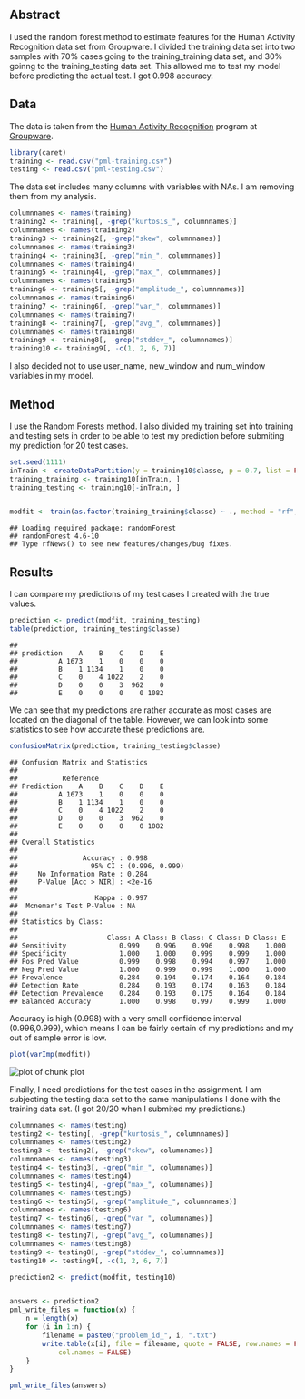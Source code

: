 
## Abstract 
 I used the random forest method to estimate features for the Human Activity Recognition data set from Groupware. I divided the training data set into two samples with 70% cases going to the training_training data set, and 30% goinng to the training_testing data set. This allowed me to test my model before predicting the actual test. I got 0.998 accuracy.
 
 
 
 
## Data 
The data is taken from the [Human Activity Recognition](http://groupware.les.inf.puc-rio.br/har) program at [Groupware](http://groupware.les.inf.puc-rio.br/). 

 
 ```r
 library(caret)
 training <- read.csv("pml-training.csv")
 testing <- read.csv("pml-testing.csv")
 ```

The data set includes many columns with variables with NAs. I am removing them from my analysis.

 
 ```r
 columnnames <- names(training)
 training2 <- training[, -grep("kurtosis_", columnnames)]
 columnnames <- names(training2)
 training3 <- training2[, -grep("skew", columnnames)]
 columnnames <- names(training3)
 training4 <- training3[, -grep("min_", columnnames)]
 columnnames <- names(training4)
 training5 <- training4[, -grep("max_", columnnames)]
 columnnames <- names(training5)
 training6 <- training5[, -grep("amplitude_", columnnames)]
 columnnames <- names(training6)
 training7 <- training6[, -grep("var_", columnnames)]
 columnnames <- names(training7)
 training8 <- training7[, -grep("avg_", columnnames)]
 columnnames <- names(training8)
 training9 <- training8[, -grep("stddev_", columnnames)]
 training10 <- training9[, -c(1, 2, 6, 7)]
 ```

I also decided not to use user_name, new_window and num_window variables in my model.

## Method 
I use the Random Forests method. I also divided my training set into training and testing sets in order to be able to test my prediction before submiting my prediction for 20 test cases. 
 
 ```r
 set.seed(1111)
 inTrain <- createDataPartition(y = training10$classe, p = 0.7, list = FALSE)
 training_training <- training10[inTrain, ]
 training_testing <- training10[-inTrain, ]
 
 
 modfit <- train(as.factor(training_training$classe) ~ ., method = "rf", data = training_training)
 ```
 
 ```
 ## Loading required package: randomForest
 ## randomForest 4.6-10
 ## Type rfNews() to see new features/changes/bug fixes.
 ```




## Results 
I can compare my predictions of my test cases I created with the true values.

```r
prediction <- predict(modfit, training_testing)
table(prediction, training_testing$classe)
```

```
##           
## prediction    A    B    C    D    E
##          A 1673    1    0    0    0
##          B    1 1134    1    0    0
##          C    0    4 1022    2    0
##          D    0    0    3  962    0
##          E    0    0    0    0 1082
```

We can see that my predictions are rather accurate as most cases are located on the diagonal of the table. However, we can look into some statistics to see how accurate these predictions are.


```r
confusionMatrix(prediction, training_testing$classe)
```

```
## Confusion Matrix and Statistics
## 
##           Reference
## Prediction    A    B    C    D    E
##          A 1673    1    0    0    0
##          B    1 1134    1    0    0
##          C    0    4 1022    2    0
##          D    0    0    3  962    0
##          E    0    0    0    0 1082
## 
## Overall Statistics
##                                         
##                Accuracy : 0.998         
##                  95% CI : (0.996, 0.999)
##     No Information Rate : 0.284         
##     P-Value [Acc > NIR] : <2e-16        
##                                         
##                   Kappa : 0.997         
##  Mcnemar's Test P-Value : NA            
## 
## Statistics by Class:
## 
##                      Class: A Class: B Class: C Class: D Class: E
## Sensitivity             0.999    0.996    0.996    0.998    1.000
## Specificity             1.000    1.000    0.999    0.999    1.000
## Pos Pred Value          0.999    0.998    0.994    0.997    1.000
## Neg Pred Value          1.000    0.999    0.999    1.000    1.000
## Prevalence              0.284    0.194    0.174    0.164    0.184
## Detection Rate          0.284    0.193    0.174    0.163    0.184
## Detection Prevalence    0.284    0.193    0.175    0.164    0.184
## Balanced Accuracy       1.000    0.998    0.997    0.999    1.000
```

 
 Accuracy is high (0.998) with a very small confidence interval (0.996,0.999), which means I can be fairly certain of my predictions and my out of sample error is low.
 
 
 
 ```r
 plot(varImp(modfit))
 ```
 
 ![plot of chunk plot](figure/plot.png) 



Finally, I need predictions for the test cases in the assignment.
I am subjecting the testing data set to the same manipulations I done with the training data set. (I got 20/20 when I submited my predictions.)

```r
columnnames <- names(testing)
testing2 <- testing[, -grep("kurtosis_", columnnames)]
columnnames <- names(testing2)
testing3 <- testing2[, -grep("skew", columnnames)]
columnnames <- names(testing3)
testing4 <- testing3[, -grep("min_", columnnames)]
columnnames <- names(testing4)
testing5 <- testing4[, -grep("max_", columnnames)]
columnnames <- names(testing5)
testing6 <- testing5[, -grep("amplitude_", columnnames)]
columnnames <- names(testing6)
testing7 <- testing6[, -grep("var_", columnnames)]
columnnames <- names(testing7)
testing8 <- testing7[, -grep("avg_", columnnames)]
columnnames <- names(testing8)
testing9 <- testing8[, -grep("stddev_", columnnames)]
testing10 <- testing9[, -c(1, 2, 6, 7)]

prediction2 <- predict(modfit, testing10)


answers <- prediction2
pml_write_files = function(x) {
    n = length(x)
    for (i in 1:n) {
        filename = paste0("problem_id_", i, ".txt")
        write.table(x[i], file = filename, quote = FALSE, row.names = FALSE, 
            col.names = FALSE)
    }
}

pml_write_files(answers)
```

